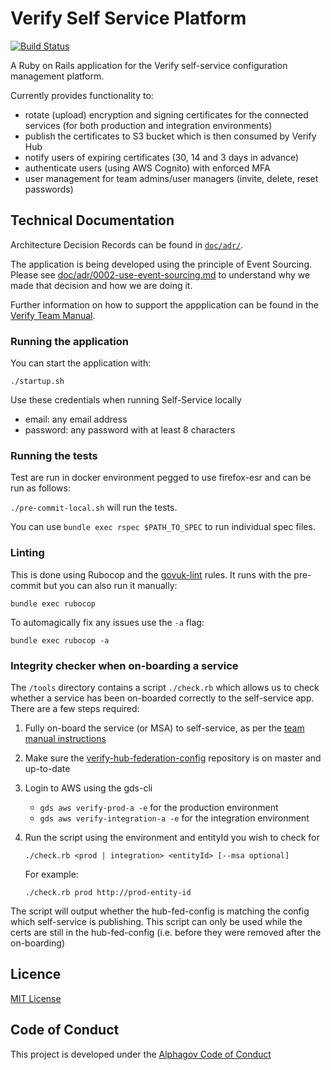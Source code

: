 # Verify Self Service Platform

[![Build Status](https://travis-ci.org/alphagov/verify-self-service.svg?branch=master)](https://travis-ci.org/alphagov/verify-self-service)

A Ruby on Rails application for the Verify self-service configuration management
platform.

Currently provides functionality to:
* rotate (upload) encryption and signing certificates for the connected services (for both production and integration environments)
* publish the certificates to S3 bucket which is then consumed by Verify Hub
* notify users of expiring certificates (30, 14 and 3 days in advance)
* authenticate users (using AWS Cognito) with enforced MFA
* user management for team admins/user managers (invite, delete, reset passwords)

## Technical Documentation

Architecture Decision Records can be found in [`doc/adr/`](doc/adr/).

The application is being developed using the principle of Event Sourcing. Please
see [doc/adr/0002-use-event-sourcing.md](doc/adr/0002-use-event-sourcing.md) to
understand why we made that decision and how we are doing it.

Further information on how to support the appplication can be found in the
[Verify Team Manual](https://verify-team-manual.cloudapps.digital/documentation/support/#verify-self-service).

### Running the application

You can start the application with:

`./startup.sh`

Use these credentials when running Self-Service locally

* email: any email address
* password: any password with at least 8 characters

### Running the tests
Test are run in docker environment pegged to use firefox-esr and can be run as follows:

`./pre-commit-local.sh` will run the tests.

You can use `bundle exec rspec $PATH_TO_SPEC` to run individual spec files.

### Linting

This is done using Rubocop and the [govuk-lint](https://github.com/alphagov/govuk-lint) rules. It runs with the pre-commit but you can also run it manually:

`bundle exec rubocop`

To automagically fix any issues use the `-a` flag:

`bundle exec rubocop -a`

### Integrity checker when on-boarding a service

The `/tools` directory contains a script `./check.rb` which allows us to check whether a service
has been on-boarded correctly to the self-service app. There are a few steps required:

1. Fully on-board the service (or MSA) to self-service, as per the [team manual instructions](https://verify-team-manual.cloudapps.digital/documentation/support/self-service/onboard-new-service.html)
2. Make sure the [verify-hub-federation-config]() repository is on master and up-to-date
3. Login to AWS using the gds-cli
    - `gds aws verify-prod-a -e` for the production environment
    - `gds aws verify-integration-a -e` for the integration environment
4. Run the script using the environment and entityId you wish to check for

    `./check.rb <prod | integration> <entityId> [--msa optional]`

    For example:

    `./check.rb prod http://prod-entity-id`

The script will output whether the hub-fed-config is matching the config which self-service is publishing.
This script can only be used while the certs are still in the hub-fed-config (i.e. before they were removed after the on-boarding)

## Licence

[MIT License](LICENCE)

## Code of Conduct
This project is developed under the [Alphagov Code of Conduct](https://github.com/alphagov/code-of-conduct)
